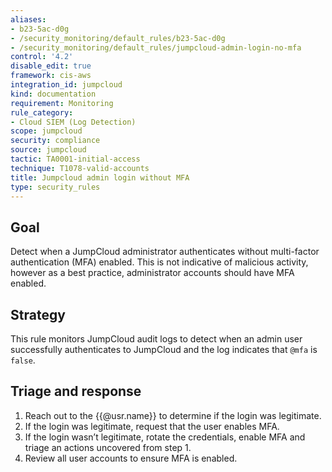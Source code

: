 ```yaml
---
aliases:
- b23-5ac-d0g
- /security_monitoring/default_rules/b23-5ac-d0g
- /security_monitoring/default_rules/jumpcloud-admin-login-no-mfa
control: '4.2'
disable_edit: true
framework: cis-aws
integration_id: jumpcloud
kind: documentation
requirement: Monitoring
rule_category:
- Cloud SIEM (Log Detection)
scope: jumpcloud
security: compliance
source: jumpcloud
tactic: TA0001-initial-access
technique: T1078-valid-accounts
title: Jumpcloud admin login without MFA
type: security_rules
---
```


## Goal
Detect when a JumpCloud administrator authenticates without multi-factor authentication (MFA) enabled. This is not indicative of malicious activity, however as a best practice, administrator accounts should have MFA enabled.

## Strategy
This rule monitors JumpCloud audit logs to detect when an admin user successfully authenticates to JumpCloud and the log indicates that `@mfa` is `false`.

## Triage and response
1. Reach out to the {{@usr.name}} to determine if the login was legitimate.
2. If the login was legitimate, request that the user enables MFA.
3. If the login wasn’t legitimate, rotate the credentials, enable MFA and triage an actions uncovered from step 1.
4. Review all user accounts to ensure MFA is enabled.
